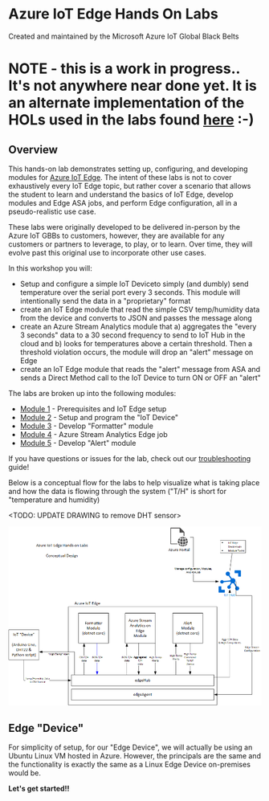# Azure IoT Edge Hands On Labs

Created and maintained by the Microsoft Azure IoT Global Black Belts



# NOTE - this is a work in progress..  It's not anywhere near done yet.  It is an alternate implementation of the HOLs used in the labs found [here](http://github.com/azureiotgbb/azure-iot-edge-hol)   :-)


## Overview

This hands-on lab demonstrates setting up, configuring, and developing modules for [Azure IoT Edge](https://azure.microsoft.com/en-us/services/iot-edge/).  The intent of these labs is not to cover exhaustively every IoT Edge topic, but rather cover a scenario that allows the student to learn and understand the basics of IoT Edge, develop modules and Edge ASA jobs, and perform Edge configuration, all in a pseudo-realistic use case.

These labs were originally developed to be delivered in-person by the Azure IoT GBBs to customers, however, they are available for any customers or partners to leverage, to play, or to learn.  Over time, they will evolve past this original use to incorporate other use cases.

In this workshop you will:

* Setup and configure a simple IoT Deviceto simply (and dumbly) send temperature over the serial port every 3 seconds.  This module will intentionally send the data in a "proprietary" format
* create an IoT Edge module that read the simple CSV temp/humidity data from the device and converts to JSON and passes the message along
* create an Azure Stream Analytics module that a) aggregates the "every 3 seconds" data to a 30 second frequency to send to IoT Hub in the cloud and b) looks for temperatures above a certain threshold.  Then a threshold violation occurs, the module will drop an "alert" message on Edge
* create an IoT Edge module that reads the "alert" message from ASA and sends a Direct Method call to the IoT Device to turn ON or OFF an "alert"

The labs are broken up into the following modules:

* [Module 1](module1) - Prerequisites and IoT Edge setup
* [Module 2](module2) - Setup and program the "IoT Device"
* [Module 3](module3) - Develop "Formatter" module
* [Module 4](module4) - Azure Stream Analytics Edge job
* [Module 5](module5) - Develop "Alert" module

If you have questions or issues for the lab, check out our [troubleshooting](troubleshooting.md) guide!

Below is a conceptual flow for the labs to help visualize what is taking place and how the data is flowing through the system  ("T/H" is short for "temperature and humidity)

\<TODO:   UPDATE DRAWING to remove DHT sensor>

![conceptual drawing](/images/IoT-Edge-Labs-Conceptual-Design.png)

## Edge "Device"

For simplicity of setup, for our "Edge Device", we will actually be using an Ubuntu Linux VM hosted in Azure.  However, the principals are the same and the functionality is exactly the same as a Linux Edge Device on-premises would be.

__**Let's get started!!**__
